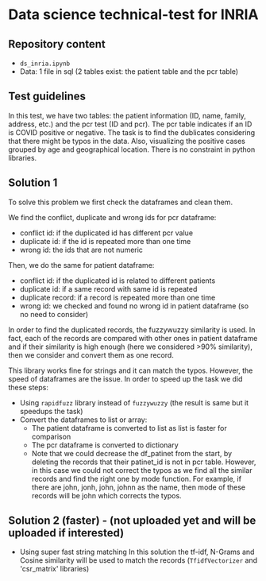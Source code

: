# Data science technical-test for INRIA

## Repository content

* `ds_inria.ipynb`
* Data: 1 file in sql (2 tables exist: the patient table and the pcr table)


## Test guidelines

In this test, we have two tables: the patient information (ID, name, family, address, etc.) and the pcr test (ID and pcr). The pcr table indicates if an ID is COVID positive or negative.
The task is to find the dublicates considering that there might be typos in the data. Also, visualizing the positive cases grouped by age and geographical location.
There is no constraint in python libraries.

## Solution 1
To solve this problem we first check the dataframes and clean them.

We find the conflict, duplicate and wrong ids for pcr dataframe:
* conflict id: if the duplicated id has different pcr value 
* duplicate id: if the id is repeated more than one time
* wrong id: the ids that are not numeric

Then, we do the same for patient dataframe:
* conflict id: if the duplicated id is related to different patients
* duplicate id: if a same record with same id is repeated
* duplicate record: if a record is repeated more than one time
* wrong id: we checked and found no wrong id in patient dataframe (so no need to consider)

In order to find the duplicated records, the fuzzywuzzy similarity is used. In fact, each of the records are compared with other ones in patient dataframe and if their similarity is high enough (here we considered >90% similarity), then we consider and convert them as one record.

This library works fine for strings and it can match the typos. However, the speed of dataframes are the issue. In order to speed up the task we did these steps:
* Using `rapidfuzz` library instead of `fuzzywuzzy` (the result is same but it speedups the task)
* Convert the dataframes to list or array:
  * The patient dataframe is converted to list as list is faster for comparison
  * The pcr dataframe is converted to dictionary
  * Note that we could decrease the df_patinet from the start, by deleting the records that their patinet_id is not in pcr table. However, in this case we could not correct the typos as we find all the similar records and find the right one by mode function. For example, if there are john, jonh, john, johnn as the name, then mode of these records will be john which corrects the typos.


## Solution 2 (faster) - (not uploaded yet and will be uploaded if interested)
* Using super fast string matching
In this solution the tf-idf, N-Grams and Cosine similarity will be used to match the records (`TfidfVectorizer` and 'csr_matrix' libraries)
